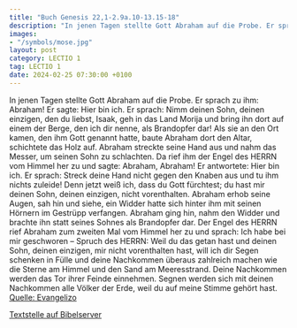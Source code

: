 ```yaml
---
title: "Buch Genesis 22,1-2.9a.10-13.15-18"
description: "In jenen Tagen stellte Gott Abraham auf die Probe. Er sprach zu ihm: Abraham! Er sagte: Hier bin ich. Er sprach: Nimm deinen Sohn, deinen einzigen, den du liebst, Isaak, geh in das Land Morija und bring ihn dort auf einem der Berge, den ich dir nenne, als Brandopfer dar! Als sie ...."
images:
- "/symbols/mose.jpg"
layout: post
category: LECTIO 1
tag: LECTIO 1
date: 2024-02-25 07:30:00 +0100
---
```

In jenen Tagen stellte Gott Abraham auf die Probe. Er sprach zu ihm: Abraham! Er sagte: Hier bin ich.
Er sprach: Nimm deinen Sohn, deinen einzigen, den du liebst, Isaak, geh in das Land Morija und bring ihn dort auf einem der Berge, den ich dir nenne, als Brandopfer dar!
Als sie an den Ort kamen, den ihm Gott genannt hatte, baute Abraham dort den Altar, schichtete das Holz auf.<!--more-->
Abraham streckte seine Hand aus und nahm das Messer, um seinen Sohn zu schlachten.
Da rief ihm der Engel des HERRN vom Himmel her zu und sagte: Abraham, Abraham! Er antwortete: Hier bin ich.
Er sprach: Streck deine Hand nicht gegen den Knaben aus und tu ihm nichts zuleide! Denn jetzt weiß ich, dass du Gott fürchtest; du hast mir deinen Sohn, deinen einzigen, nicht vorenthalten.
Abraham erhob seine Augen, sah hin und siehe, ein Widder hatte sich hinter ihm mit seinen Hörnern im Gestrüpp verfangen. Abraham ging hin, nahm den Widder und brachte ihn statt seines Sohnes als Brandopfer dar.
Der Engel des HERRN rief Abraham zum zweiten Mal vom Himmel her zu
und sprach: Ich habe bei mir geschworen – Spruch des HERRN: Weil du das getan hast und deinen Sohn, deinen einzigen, mir nicht vorenthalten hast,
will ich dir Segen schenken in Fülle und deine Nachkommen überaus zahlreich machen wie die Sterne am Himmel und den Sand am Meeresstrand. Deine Nachkommen werden das Tor ihrer Feinde einnehmen.
Segnen werden sich mit deinen Nachkommen alle Völker der Erde, weil du auf meine Stimme gehört hast.<br>
[Quelle: Evangelizo](https://evangeliumtagfuertag.org/DE/gospel)

[Textstelle auf Bibelserver](https://www.bibleserver.com/EU/1.Mose22,1-2.9a.10-13.15-18)

